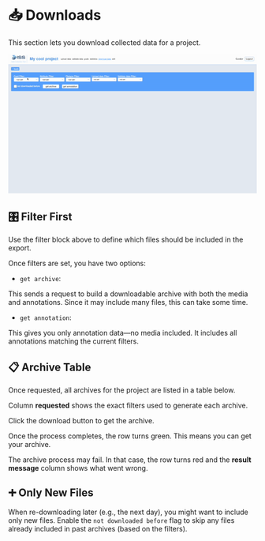 # 📥 Downloads

This section lets you download collected data for a project.

<img src="/docs/assets/project_download.gif" alt="download">

## 🎛️ Filter First

Use the filter block above to define which files should be included in the export.

Once filters are set, you have two options:

- `get archive`:

This sends a request to build a downloadable archive with both the media and annotations.
Since it may include many files, this can take some time.

- `get annotation`:

This gives you only annotation data—no media included.
It includes all annotations matching the current filters.

## 📋 Archive Table

Once requested, all archives for the project are listed in a table below.

Column **requested** shows the exact filters used to generate each archive.

Click the download button to get the archive.

Once the process completes, the row turns green. This means you can get your archive.

The archive process may fail.
In that case, the row turns red and the **result message** column shows what went wrong.

## ➕ Only New Files
When re-downloading later (e.g., the next day), you might want to include only new files.
Enable the `not downloaded before` flag to skip any files already included in past archives (based on the filters).
